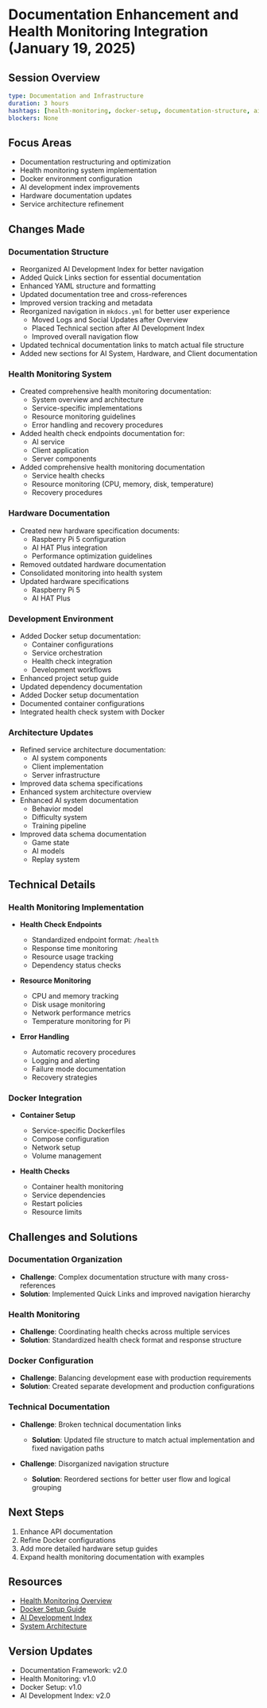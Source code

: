 # Documentation Enhancement and Health Monitoring Integration (January 19, 2025)

## Session Overview
```yaml
type: Documentation and Infrastructure
duration: 3 hours
hashtags: [health-monitoring, docker-setup, documentation-structure, ai-development, infrastructure]
blockers: None
```

## Focus Areas

* Documentation restructuring and optimization
* Health monitoring system implementation
* Docker environment configuration
* AI development index improvements
* Hardware documentation updates
* Service architecture refinement

## Changes Made

### Documentation Structure

* Reorganized AI Development Index for better navigation
* Added Quick Links section for essential documentation
* Enhanced YAML structure and formatting
* Updated documentation tree and cross-references
* Improved version tracking and metadata
* Reorganized navigation in `mkdocs.yml` for better user experience
    * Moved Logs and Social Updates after Overview
    * Placed Technical section after AI Development Index
    * Improved overall navigation flow
* Updated technical documentation links to match actual file structure
* Added new sections for AI System, Hardware, and Client documentation

### Health Monitoring System

* Created comprehensive health monitoring documentation:
    * System overview and architecture
    * Service-specific implementations
    * Resource monitoring guidelines
    * Error handling and recovery procedures
* Added health check endpoints documentation for:
    * AI service
    * Client application
    * Server components
* Added comprehensive health monitoring documentation
    * Service health checks
    * Resource monitoring (CPU, memory, disk, temperature)
    * Recovery procedures

### Hardware Documentation

* Created new hardware specification documents:
    * Raspberry Pi 5 configuration
    * AI HAT Plus integration
    * Performance optimization guidelines
* Removed outdated hardware documentation
* Consolidated monitoring into health system
* Updated hardware specifications
    * Raspberry Pi 5
    * AI HAT Plus

### Development Environment

* Added Docker setup documentation:
    * Container configurations
    * Service orchestration
    * Health check integration
    * Development workflows
* Enhanced project setup guide
* Updated dependency documentation
* Added Docker setup documentation
* Documented container configurations
* Integrated health check system with Docker

### Architecture Updates

* Refined service architecture documentation:
    * AI system components
    * Client implementation
    * Server infrastructure
* Improved data schema specifications
* Enhanced system architecture overview
* Enhanced AI system documentation
    * Behavior model
    * Difficulty system
    * Training pipeline
* Improved data schema documentation
    * Game state
    * AI models
    * Replay system

## Technical Details

### Health Monitoring Implementation

* **Health Check Endpoints**
    * Standardized endpoint format: `/health`
    * Response time monitoring
    * Resource usage tracking
    * Dependency status checks

* **Resource Monitoring**
    * CPU and memory tracking
    * Disk usage monitoring
    * Network performance metrics
    * Temperature monitoring for Pi

* **Error Handling**
    * Automatic recovery procedures
    * Logging and alerting
    * Failure mode documentation
    * Recovery strategies

### Docker Integration

* **Container Setup**
    * Service-specific Dockerfiles
    * Compose configuration
    * Network setup
    * Volume management

* **Health Checks**
    * Container health monitoring
    * Service dependencies
    * Restart policies
    * Resource limits

## Challenges and Solutions

### Documentation Organization

* **Challenge**: Complex documentation structure with many cross-references
* **Solution**: Implemented Quick Links and improved navigation hierarchy

### Health Monitoring

* **Challenge**: Coordinating health checks across multiple services
* **Solution**: Standardized health check format and response structure

### Docker Configuration

* **Challenge**: Balancing development ease with production requirements
* **Solution**: Created separate development and production configurations

### Technical Documentation

* **Challenge**: Broken technical documentation links
    * **Solution**: Updated file structure to match actual implementation and fixed navigation paths

* **Challenge**: Disorganized navigation structure
    * **Solution**: Reordered sections for better user flow and logical grouping

## Next Steps
1. Enhance API documentation
2. Refine Docker configurations
3. Add more detailed hardware setup guides
4. Expand health monitoring documentation with examples

## Resources

* [Health Monitoring Overview](/technical/health/index.md)
* [Docker Setup Guide](/technical/setup/docker.md)
* [AI Development Index](/AI_DEVELOPMENT_INDEX.md)
* [System Architecture](/overview/system-architecture.md)

## Version Updates

* Documentation Framework: v2.0
* Health Monitoring: v1.0
* Docker Setup: v1.0
* AI Development Index: v2.0
